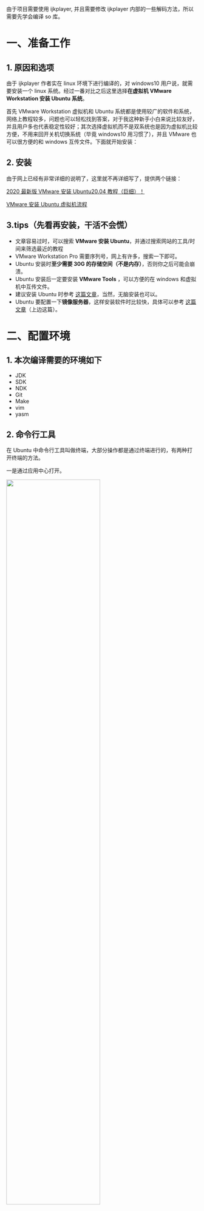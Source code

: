 由于项目需要使用 ijkplayer, 并且需要修改 ijkplayer 内部的一些解码方法，所以需要先学会编译 so 库。

# 一、准备工作

## 1. 原因和选项

由于 ijkplayer 作者实在 linux 环境下进行编译的，对 windows10 用户说，就需要安装一个 linux 系统。经过一番对比之后这里选择**在虚拟机 VMware Workstation 安装 Ubuntu 系统**。

首先 VMware Workstation 虚拟机和 Ubuntu 系统都是使用较广的软件和系统，网络上教程较多，问题也可以轻松找到答案，对于我这种新手小白来说比较友好，并且用户多也代表稳定性较好；其次选择虚拟机而不是双系统也是因为虚拟机比较方便，不用来回开关机切换系统（毕竟 windows10 用习惯了），并且 VMware 也可以很方便的和 windows 互传文件。下面就开始安装：

## 2. 安装

由于网上已经有非常详细的说明了，这里就不再详细写了，提供两个链接：

[2020 最新版 VMware 安装 Ubuntu20.04 教程（巨细）！](https://zhuanlan.zhihu.com/p/141033713)

[VMware 安装 Ubuntu 虚拟机流程](https://blog.csdn.net/bean_business/article/details/112259813)

## 3.tips（先看再安装，干活不会慌）

- 文章容易过时，可以搜索 **VMware 安装 Ubuntu**，并通过搜索网站的工具/时间来筛选最近的教程
- VMware Workstation Pro 需要序列号，网上有许多，搜索一下即可。
- Ubuntu 安装时**至少需要 30G 的存储空间（不是内存）**，否则你之后可能会崩溃。
- Ubuntu 安装后一定要安装 **VMware Tools** ，可以方便的在 windows 和虚拟机中互传文件。
- 建议安装 Ubuntu 时参考 [这篇文章](https://zhuanlan.zhihu.com/p/38797088)，当然，无脑安装也可以。
- Ubuntu 要配置一下**镜像服务器**，这样安装软件时比较快，具体可以参考 [这篇文章](https://zhuanlan.zhihu.com/p/38797088)（上边这篇）。

# 二、配置环境

## 1. 本次编译需要的环境如下

- JDK
- SDK
- NDK
- Git
- Make
- vim
- yasm

## 2. 命令行工具

在 Ubuntu 中命令行工具叫做终端，大部分操作都是通过终端进行的，有两种打开终端的方法。

一是通过应用中心打开。

<img src="https://img-blog.csdnimg.cn/2021031322525253.png?x-oss-process=image/watermark,type_ZmFuZ3poZW5naGVpdGk,shadow_10,text_aHR0cHM6Ly9ibG9nLmNzZG4ubmV0L2Nhc2VtYXRl,size_16,color_FFFFFF,t_70#pic_center" width="70%" >

&nbsp;

二是在文件夹中打开。

<img src="https://img-blog.csdnimg.cn/20210313225313561.png?x-oss-process=image/watermark,type_ZmFuZ3poZW5naGVpdGk,shadow_10,text_aHR0cHM6Ly9ibG9nLmNzZG4ubmV0L2Nhc2VtYXRl,size_16,color_FFFFFF,t_70#pic_center" width="70%">

&nbsp;&nbsp;

## 3.JDK

这里还是给出参考链接：

[Linux 之 Ubuntu18.04 安装 Java JDK8 的三种方式](https://blog.csdn.net/zbj18314469395/article/details/86064849)

这里我选择的是命令行方式安装 oracle Java JDK，并且安装的最新版。安装完成后不需要配置环境变量。

查看 JDK 是否配置成功：

```shell
java -version
java
javac
```

&nbsp;

## 4.SDK

### 1）安装方式一

SDK 的安装我也是采用不用配置环境变量的方式，先安装 Android Studio，AS 在安装时自动会安装 SDK。参考链接如下：

[ubuntu16.04 安装 android studio](https://blog.csdn.net/zrf1994/article/details/103918600)

#### tips

- 解压： ```tar 文件名```
- 选择 SDK 安装目录时要注意，最好安装在/opt 文件夹内，避免文件夹权限影响使用

### 2）安装方式二

#### 下载 SDK

去 [http://tools.android-studio.org/](http://tools.android-studio.org/) 网站查看要下载的 sdk 的名字，之后即可用终端命令下载

```shell
wget  https://dl.google.com/android/android-sdk_r24.2-linux.tgz
```

#### 解压 SDK

```shell
tar xvzf android-sdk_r24.2-linux.tgz
```

#### 移动到/opt 目录下

```shell
sudo mv android-sdk-linux /opt
```

#### 打开环境变量配置文件

```shell
sudo gedit ~/.bashrc
```

#### 添加环境变量

添加如下环境变量到文件最后，依据具体的位置添加

```shell
export ANDROID_SDK_HOME=/opt/android-sdk-linux
export PATH=$PATH:${ANDROID_SDK_HOME}/tools
export PATH=$PATH:${ANDROID_SDK_HOME}/platform-tools
```

#### 保存文件并使之生效

```shell
source  ~/.bashrc
```

#### 重启一个终端，输入 android 打开打开 Android SDK Manager

```shell
android
```

选择 Android SDK Platform-tools、Samples for SDK 等等下载安装，注意在 extra 中选择 Android Support Repository（gradle 需要）

## 5.NDK

ijkplayer 官方推荐的编译版本为 NDK r10e 所以本文采用的环境也相同。

NDK 没有方便的安装方案，具体如下：

### 1）下载方式一

#### 下载 Android-NDK

```shell
wget -c http://dl.google.com/android/ndk/android-ndk64-r10b-linux-x86_64.tar.bz2
```

#### 解压文件

```shell
sudo tar -C /解压路径 -xvf android-ndk64-r10b-linux-x86_64.tar.bz2
```

### 2）下载方式二

#### 下载 Android-NDK

```shell
wget -c http://dl.google.com/android/ndk/android-ndk-r10e-linux-x86_64.bin
```

#### 执行 bin 文件（即解压）

```shell
./android-ndk-r10c-linux-x86_64.bin
```

#### 移动到/opt 文件夹下

```shell
sudo mv android-ndk-r10e /opt
```

#### 要想使用 Android-NDK，还需要进行环境变量的配置

```shell
sudo gedit ~/.bashrc
```

#### 在文件末尾添加以下内容（具体的路径为准）

```shell
export ANDROID_NDK=/opt/android-ndk-r10e
export PATH=${PATH}:$ANDROID_NDK
```

#### 保存文件并使之生效

```shell
source  ~/.bashrc
```

### 安装并配置完成 Android-NDK 之后，需要进行安装验证，以确认正确安装并配置

```shell
ndk-build
```

出现下图即为正常

<img src="https://img-blog.csdnimg.cn/20210313225804947.png#pic_center" width="70%">

&nbsp;

## 6.Git

```shell
sudo apt-get install git
```

## 7.ake

```shell
sudo apt-get install ubuntu-make
```

## 8.vim

```shell
sudo apt install vim
```

## 9.yasm

```shell
sudo apt-get install yasm
```

# 三、编译

## 1. 准备源码

### 把源代码克隆到本地

```shell
git clone https://github.com/Bilibili/ijkplayer.git ijkplayer-android
```

### 下载好后进入源代码的主目录

```shell
cd ijkplayer-android
```

### 切换到最新版本（到 [github](https://github.com/bilibili/ijkplayer) 上查看最新版本，好像不更新了）

```shell
git checkout -B latest k0.8.8
```

## 2. 配置编译支持所有格式

ijkplayer 默认编译配置在 config/目录下，默认使用的是 module-default.sh，可以使用 vim 命令打开里面内容查看具体支持的播放音视频类型等。

官方提供的四个编译脚本分别为：

- module-default.sh：最多的编码解码支持。
- module-lite-hevc.sh：主流的编码解码支持（支持 hevc），更小的体积。
- module-lite.sh：主流的编码解码支持，更小的体积。（默认编译使用的是这个脚本）

本文以编译最全的 so 为例，需要执行的操作如下：

### 进入到 config 目录

```shell
cd config
```

### 先打开 module-default.sh

```shell
vi module-default.sh
```

### 在尾部添加下面代码，要不然会编译失败，这里是一个大坑

```shell
export COMMON_FF_CFG_FLAGS="$COMMON_FF_CFG_FLAGS --disable-linux-perf"
export COMMON_FF_CFG_FLAGS="$COMMON_FF_CFG_FLAGS --disable-bzlib"
```

- 需要学习怎么使用 vim
- 若想能处理 H.264 文件此处还需要改动，看这篇：[ijkplayer 支持播放 h264 本地文件](https://blog.csdn.net/sinat_35990829/article/details/105363812)

### 选择编译格式

```shell
rm module.sh
ln -s module-default.sh module.sh
cd ..
cd android/contrib
sh compile-ffmpeg.sh clean
```

## 3. 开始编译

### 回到项目根目录 ijkplayer-android

```shell
cd ../../
```

### 可选的配置项

#### 建议一

修改 `ijkplayer-android` 目录下的 `init-android.sh` 、 `init-android-openssl.sh` 的编译脚本，选择想要编译所有版本的 so 库，当然，不选也没关系，默认是全部编译的。关于构架的选择看这篇：[为何大厂 APP 如微信、支付宝、淘宝、手 Q 等只适配了 armeabi-v7a/armeabi](https://juejin.im/post/6844904148589084680#heading-4)

init-android.sh 和 init-android-openssl.sh 一样，我就只贴一个供参考就行了，可以结合建议二一起更改

```shell
#把不用的注释掉就好了
#pull_fork "armv5"
#pull_fork "armv7a"
pull_fork "arm64"
pull_fork "x86"
#pull_fork "x86_64"

```

#### 建议二

修改一下`ijkplayer-android` 目录下的 `init-android.sh` 、 `init-android-openssl.sh` 、 `init-android-libyuv.sh` 和 `init-android-soundtouch.sh` 中所有的 github 项目地址，这样 clone 的时候比较快，并提高成功率，反正我替换前没成功几次

下面是我用我的 gitee 库替换的，不一定长期有效，你们也可以自己 clone github 项目到自己的 gitee 上

ijkplayer-android

```shell
# IJK_FFMPEG_UPSTREAM=git://git.videolan.org/ffmpeg.git

#IJK_FFMPEG_UPSTREAM=https://github.com/Bilibili/FFmpeg.git
#IJK_FFMPEG_FORK=https://github.com/Bilibili/FFmpeg.git

IJK_FFMPEG_UPSTREAM=https://gitee.com/be_a_monk/FFmpeg.git
IJK_FFMPEG_FORK=https://gitee.com/be_a_monk/FFmpeg.git
```

init-android-openssl.sh

```shell
#IJK_OPENSSL_UPSTREAM=https://github.com/openssl/openssl

#IJK_OPENSSL_UPSTREAM=https://github.com/Bilibili/openssl.git
#IJK_OPENSSL_FORK=https://github.com/Bilibili/openssl.git

IJK_OPENSSL_UPSTREAM=https://gitee.com/be_a_monk/openssl.git
IJK_OPENSSL_FORK=https://gitee.com/be_a_monk/openssl.git
```

init-android-libyuv.sh

```shell
#IJK_LIBYUV_UPSTREAM=https://github.com/Bilibili/libyuv.git
#IJK_LIBYUV_FORK=https://github.com/Bilibili/libyuv.git

IJK_LIBYUV_UPSTREAM=https://gitee.com/be_a_monk/libyuv.git
IJK_LIBYUV_FORK=https://gitee.com/be_a_monk/libyuv.git
```

init-android-soundtouch.sh

```shell
#IJK_SOUNDTOUCH_UPSTREAM=https://github.com/Bilibili/soundtouch.git
#IJK_SOUNDTOUCH_FORK=https://github.com/Bilibili/soundtouch.git

IJK_SOUNDTOUCH_UPSTREAM=https://gitee.com/be_a_monk/soundtouch.git
IJK_SOUNDTOUCH_FORK=https://gitee.com/be_a_monk/soundtouch.git
```

### 配置 ssl，https 协议

```shell
./init-android-openssl.sh
./init-android.sh
```

这里下载 ffmpeg 和预编译内容，比较耗时，可以喝一杯咖啡先。

### 进入到 ijkplayer-android/android/contrib

```shell
cd android/contrib
```

### 编译 openssl

编译 openssl、ffmpeg、so 文件都需要选择 CPU 架构

这里的话看和上边一样，如果想编译所有版本的 so 库，就输入 all，比如`./compile-openssl.sh all`，如果是特定 CPU 架构就输入 cpu 架构，比如：`./compile-openssl.sh armv7a`，上边选择过了这里就一定要选，不然会报错。

我这里选择`armv7a` 和 `x86_64` 分别给手机和模拟器用

```shell
./compile-openssl.sh clean
./compile-openssl.sh arm64 
./compile-openssl.sh x86 
```

### 编译 ffmpeg

```shell
./compile-ffmpeg.sh clean
./compile-ffmpeg.sh arm64
./compile-ffmpeg.sh x86
```

这里的编译也比较耗时，不过等待的就是成功的喜悦啦

结束后，编译就完成了，接下来就是生成 so 文件

### 生成 so 文件

```shell
cd ..
./compile-ijk.sh arm64
./compile-ijk.sh x86
```

生成过程不会太久，会在/ijkplayer-android/android/ijkplayer 目录下生成我们所想要的包，生成的包还挺大的。

每一个步骤都是比较重要的，落掉某个步骤可能就会导入生成失败，每次的编译生成过程也是比较耗时的，所以少踩点坑就可以节约很多时间。

# 下篇

[ijkplayer 学习二：运行 Demo 并集成到项目](https://blog.csdn.net/casemate/article/details/114767343)

# 参考

[【Linux】Ubuntu 下安装并配置 Android-NDK（附详细过程）](https://blog.csdn.net/qq_38410730/article/details/94151172)

[ijkplayer 编译的踩坑之路](https://www.jianshu.com/p/54c8b01df832)

[ijkplayer 编译 so 库真没那么难](https://blog.csdn.net/coder_pig/article/details/79134625)
